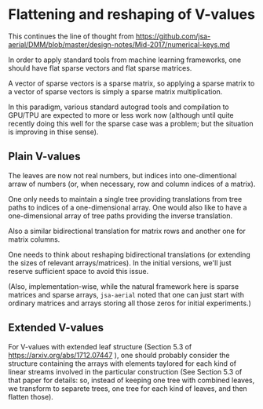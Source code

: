 # Flattening and reshaping of V-values

This continues the line of thought from https://github.com/jsa-aerial/DMM/blob/master/design-notes/Mid-2017/numerical-keys.md

In order to apply standard tools from machine learning frameworks, one should have flat sparse vectors and flat sparse matrices.

A vector of sparse vectors is a sparse matrix, so applying a sparse matrix to a vector of sparse vectors is simply a sparse matrix multiplication.

In this paradigm, various standard autograd tools and compilation to GPU/TPU are expected to more or less work now (although until quite recently doing this well for the sparse case was a problem; but the situation is improving in thise sense).

## Plain V-values

The leaves are now not real numbers, but indices into one-dimentional arraw of numbers (or, when necessary, row and column indices of a matrix).

One only needs to maintain a single tree providing translations from tree paths to indices of a one-dimensional array. One would also like to have a one-dimensional array of tree paths providing the inverse translation.

Also a similar bidirectional translation for matrix rows and another one for matrix columns.

One needs to think about reshaping bidirectional translations (or extending the sizes of relevant arrays/matrices). In the initial versions, we'll just reserve sufficient space to avoid this issue.

(Also, implementation-wise, while the natural framework here is sparse matrices and sparse arrays, `jsa-aerial` noted that one can just start with ordinary matrices and arrays storing all those zeros for initial experiments.)

## Extended V-values

For V-values with extended leaf structure (Section 5.3 of https://arxiv.org/abs/1712.07447 ), one should probably consider the structure containing the arrays with elements taylored for each kind of linear streams involved in the particular construction (See Section 5.3 of that paper for details: so, instead of keeping one tree with combined leaves, we transform to separete trees, one tree for each kind of leaves, and then flatten those).

